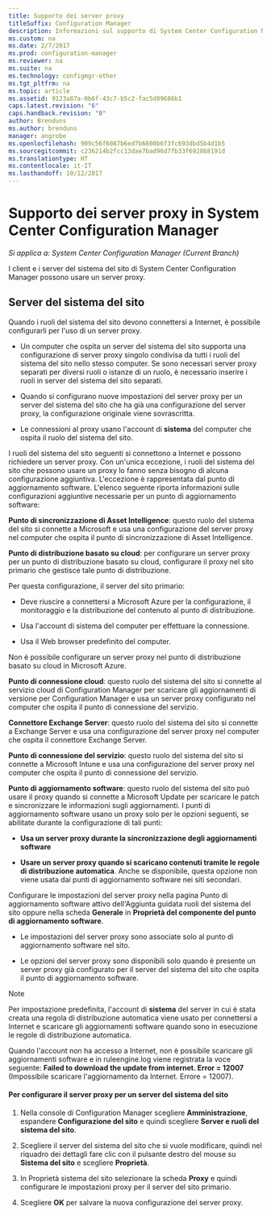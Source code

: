 ```yaml
---
title: Supporto dei server proxy
titleSuffix: Configuration Manager
description: Informazioni sul supporto di System Center Configuration Manager per i server proxy usato dai server di sistema del sito e dai client.
ms.custom: na
ms.date: 2/7/2017
ms.prod: configuration-manager
ms.reviewer: na
ms.suite: na
ms.technology: configmgr-other
ms.tgt_pltfrm: na
ms.topic: article
ms.assetid: 9123a87a-0b6f-43c7-b5c2-fac5d09686b1
caps.latest.revision: "6"
caps.handback.revision: "0"
author: Brenduns
ms.author: brenduns
manager: angrobe
ms.openlocfilehash: 909c56f6087b6ed7b6600b6f3fc693dbd5b4d1b5
ms.sourcegitcommit: c236214b2fcc13dae7bad96d7fb33f692868191d
ms.translationtype: HT
ms.contentlocale: it-IT
ms.lasthandoff: 10/12/2017
---
```

# <a name="proxy-server-support-in-system-center-configuration-manager"></a>Supporto dei server proxy in System Center Configuration Manager

*Si applica a: System Center Configuration Manager (Current Branch)*

I client e i server del sistema del sito di System Center Configuration Manager possono usare un server proxy.  

## <a name="site-system-servers"></a>Server del sistema del sito  
Quando i ruoli del sistema del sito devono connettersi a Internet, è possibile configurarli per l'uso di un server proxy.  

-   Un computer che ospita un server del sistema del sito supporta una configurazione di server proxy singolo condivisa da tutti i ruoli del sistema del sito nello stesso computer. Se sono necessari server proxy separati per diversi ruoli o istanze di un ruolo, è necessario inserire i ruoli in server del sistema del sito separati.  

-   Quando si configurano nuove impostazioni del server proxy per un server del sistema del sito che ha già una configurazione del server proxy, la configurazione originale viene sovrascritta.  

-   Le connessioni al proxy usano l'account di **sistema** del computer che ospita il ruolo del sistema del sito.  

I ruoli del sistema del sito seguenti si connettono a Internet e possono richiedere un server proxy.  Con un'unica eccezione, i ruoli del sistema del sito che possono usare un proxy lo fanno senza bisogno di alcuna configurazione aggiuntiva. L'eccezione è rappresentata dal punto di aggiornamento software. L'elenco seguente riporta informazioni sulle configurazioni aggiuntive necessarie per un punto di aggiornamento software:  

**Punto di sincronizzazione di Asset Intelligence**: questo ruolo del sistema del sito si connette a Microsoft e usa una configurazione del server proxy nel computer che ospita il punto di sincronizzazione di Asset Intelligence.  

**Punto di distribuzione basato su cloud**: per configurare un server proxy per un punto di distribuzione basato su cloud, configurare il proxy nel sito primario che gestisce tale punto di distribuzione.  

Per questa configurazione, il server del sito primario:  

-   Deve riuscire a connettersi a Microsoft Azure per la configurazione, il monitoraggio e la distribuzione del contenuto al punto di distribuzione.  

-   Usa l'account di sistema del computer per effettuare la connessione.  

-   Usa il Web browser predefinito del computer.  

Non è possibile configurare un server proxy nel punto di distribuzione basato su cloud in Microsoft Azure.  

**Punto di connessione cloud**: questo ruolo del sistema del sito si connette al servizio cloud di Configuration Manager per scaricare gli aggiornamenti di versione per Configuration Manager e usa un server proxy configurato nel computer che ospita il punto di connessione del servizio.  

**Connettore Exchange Server**: questo ruolo del sistema del sito si connette a Exchange Server e usa una configurazione del server proxy nel computer che ospita il connettore Exchange Server.  

**Punto di connessione del servizio**: questo ruolo del sistema del sito si connette a Microsoft Intune e usa una configurazione del server proxy nel computer che ospita il punto di connessione del servizio.  

**Punto di aggiornamento software**: questo ruolo del sistema del sito può usare il proxy quando si connette a Microsoft Update per scaricare le patch e sincronizzare le informazioni sugli aggiornamenti. I punti di aggiornamento software usano un proxy solo per le opzioni seguenti, se abilitate durante la configurazione di tali punti:  

-   **Usa un server proxy durante la sincronizzazione degli aggiornamenti software**  

-   **Usare un server proxy quando si scaricano contenuti tramite le regole di distribuzione automatica**. Anche se disponibile, questa opzione non viene usata dai punti di aggiornamento software nei siti secondari.  

Configurare le impostazioni del server proxy nella pagina Punto di aggiornamento software attivo dell'Aggiunta guidata ruoli del sistema del sito oppure nella scheda **Generale** in **Proprietà del componente del punto di aggiornamento software**.  

-   Le impostazioni del server proxy sono associate solo al punto di aggiornamento software nel sito.  

-   Le opzioni del server proxy sono disponibili solo quando è presente un server proxy già configurato per il server del sistema del sito che ospita il punto di aggiornamento software.  

> [!NOTE]  
>  Per impostazione predefinita, l'account di **sistema** del server in cui è stata creata una regola di distribuzione automatica viene usato per connettersi a Internet e scaricare gli aggiornamenti software quando sono in esecuzione le regole di distribuzione automatica.  
>   
>  Quando l'account non ha accesso a Internet, non è possibile scaricare gli aggiornamenti software e in ruleengine.log viene registrata la voce seguente: **Failed to download the update from internet. Error = 12007** (Impossibile scaricare l'aggiornamento da Internet. Errore = 12007).  

#### <a name="to-set-up-the-proxy-server-for-a-site-system-server"></a>Per configurare il server proxy per un server del sistema del sito  

1.  Nella console di Configuration Manager scegliere **Amministrazione**, espandere **Configurazione del sito** e quindi scegliere **Server e ruoli del sistema del sito**.  

2.  Scegliere il server del sistema del sito che si vuole modificare, quindi nel riquadro dei dettagli fare clic con il pulsante destro del mouse su **Sistema del sito** e scegliere **Proprietà**.  

3.  In Proprietà sistema del sito selezionare la scheda **Proxy** e quindi configurare le impostazioni proxy per il server del sito primario.  

4.  Scegliere **OK** per salvare la nuova configurazione del server proxy.  
